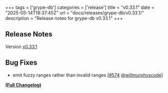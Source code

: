 +++
tags = ['grype-db']
categories = ['release']
title = "v0.33.1"
date = "2025-05-14T18:37:45Z"
url = "docs/releases/grype-db/v0.33.1/"
description = "Release notes for grype-db v0.33.1"
+++

## Release Notes

Version [v0.33.1](https://github.com/anchore/grype-db/releases/tag/v0.33.1)

## Bug Fixes

- emit fuzzy ranges rather than invalid ranges [[#574](https://github.com/anchore/grype-db/pull/574) [@willmurphyscode](https://github.com/willmurphyscode)]

**[(Full Changelog)](https://github.com/anchore/grype-db/compare/v0.33.0...v0.33.1)**
